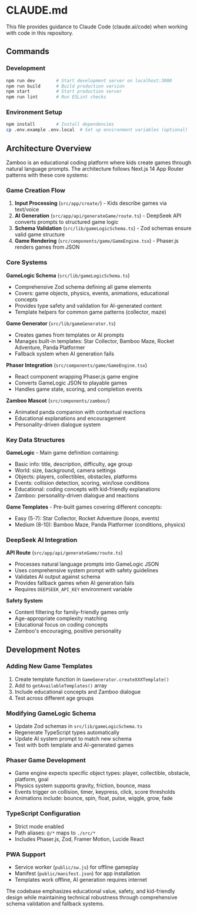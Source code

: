 # CLAUDE.md

This file provides guidance to Claude Code (claude.ai/code) when working with code in this repository.

## Commands

### Development
```bash
npm run dev        # Start development server on localhost:3000
npm run build      # Build production version
npm start          # Start production server
npm run lint       # Run ESLint checks
```

### Environment Setup
```bash
npm install        # Install dependencies
cp .env.example .env.local  # Set up environment variables (optional)
```

## Architecture Overview

Zamboo is an educational coding platform where kids create games through natural language prompts. The architecture follows Next.js 14 App Router patterns with these core systems:

### Game Creation Flow
1. **Input Processing** (`src/app/create/`) - Kids describe games via text/voice
2. **AI Generation** (`src/app/api/generateGame/route.ts`) - DeepSeek API converts prompts to structured game logic
3. **Schema Validation** (`src/lib/gameLogicSchema.ts`) - Zod schemas ensure valid game structure
4. **Game Rendering** (`src/components/game/GameEngine.tsx`) - Phaser.js renders games from JSON

### Core Systems

**GameLogic Schema** (`src/lib/gameLogicSchema.ts`)
- Comprehensive Zod schema defining all game elements
- Covers: game objects, physics, events, animations, educational concepts
- Provides type safety and validation for AI-generated content
- Template helpers for common game patterns (collector, maze)

**Game Generator** (`src/lib/gameGenerator.ts`)
- Creates games from templates or AI prompts
- Manages built-in templates: Star Collector, Bamboo Maze, Rocket Adventure, Panda Platformer
- Fallback system when AI generation fails

**Phaser Integration** (`src/components/game/GameEngine.tsx`)
- React component wrapping Phaser.js game engine
- Converts GameLogic JSON to playable games
- Handles game state, scoring, and completion events

**Zamboo Mascot** (`src/components/zamboo/`)
- Animated panda companion with contextual reactions
- Educational explanations and encouragement
- Personality-driven dialogue system

### Key Data Structures

**GameLogic** - Main game definition containing:
- Basic info: title, description, difficulty, age group
- World: size, background, camera settings
- Objects: players, collectibles, obstacles, platforms
- Events: collision detection, scoring, win/lose conditions
- Educational: coding concepts with kid-friendly explanations
- Zamboo: personality-driven dialogue and reactions

**Game Templates** - Pre-built games covering different concepts:
- Easy (5-7): Star Collector, Rocket Adventure (loops, events)
- Medium (8-10): Bamboo Maze, Panda Platformer (conditions, physics)

### DeepSeek AI Integration

**API Route** (`src/app/api/generateGame/route.ts`)
- Processes natural language prompts into GameLogic JSON
- Uses comprehensive system prompt with safety guidelines
- Validates AI output against schema
- Provides fallback games when AI generation fails
- Requires `DEEPSEEK_API_KEY` environment variable

**Safety System**
- Content filtering for family-friendly games only
- Age-appropriate complexity matching
- Educational focus on coding concepts
- Zamboo's encouraging, positive personality

## Development Notes

### Adding New Game Templates
1. Create template function in `GameGenerator.createXXXTemplate()`
2. Add to `getAvailableTemplates()` array
3. Include educational concepts and Zamboo dialogue
4. Test across different age groups

### Modifying GameLogic Schema
- Update Zod schemas in `src/lib/gameLogicSchema.ts`
- Regenerate TypeScript types automatically
- Update AI system prompt to match new schema
- Test with both template and AI-generated games

### Phaser Game Development
- Game engine expects specific object types: player, collectible, obstacle, platform, goal
- Physics system supports gravity, friction, bounce, mass
- Events trigger on collision, timer, keypress, click, score thresholds
- Animations include: bounce, spin, float, pulse, wiggle, grow, fade

### TypeScript Configuration
- Strict mode enabled
- Path aliases: `@/*` maps to `./src/*`
- Includes Phaser.js, Zod, Framer Motion, Lucide React

### PWA Support
- Service worker (`public/sw.js`) for offline gameplay
- Manifest (`public/manifest.json`) for app installation
- Templates work offline, AI generation requires internet

The codebase emphasizes educational value, safety, and kid-friendly design while maintaining technical robustness through comprehensive schema validation and fallback systems.